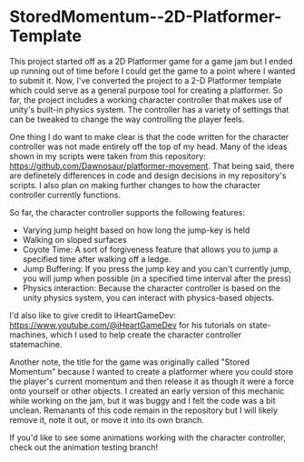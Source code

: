 # StoredMomentum--2D-Platformer-Template

This project started off as a 2D Platformer game for a game jam but I ended up running out of time before I could get the game to a point where I wanted to submit it. Now, I've converted the project to a 2-D Platformer template which could serve as a general purpose tool for creating a platformer. So far, the project includes a working character controller that makes use of unity's built-in physics system. The controller has a variety of settings that can be tweaked to change the way controlling the player feels. 

One thing I do want to make clear is that the code written for the character controller was not made entirely off the top of my head.
Many of the ideas shown in my scripts were taken from this repository: https://github.com/Dawnosaur/platformer-movement. That being said, there are definetely differences in code and design decisions in my repository's scripts. I also plan on making further changes to how the character controller currently functions.

So far, the character controller supports the following features:
- Varying jump height based on how long the jump-key is held
- Walking on sloped surfaces
- Coyote Time: A sort of forgiveness feature that allows you to jump a specified time after walking off a ledge.
- Jump Buffering: If you press the jump key and you can't currently jump, you will jump when possible (in a specified time interval after the press)
- Physics interaction: Because the character controller is based on the unity physics system, you can interact with physics-based objects.

I'd also like to give credit to iHeartGameDev: https://www.youtube.com/@iHeartGameDev for his tutorials on state-machines, which I used to
help create the character controller statemachine.

Another note, the title for the game was originally called "Stored Momentum" because I wanted to create a platformer where you could
store the player's current momentum and then release it as though it were a force onto yourself or other objects. I created an early version of this
mechanic while working on the jam, but it was buggy and I felt the code was a bit unclean. Remanants of this code remain in the repository but I will likely
remove it, note it out, or move it into its own branch.

If you'd like to see some animations working with the character controller, check out the animation testing branch!
